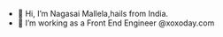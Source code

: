 - 👋 Hi, I’m Nagasai Mallela,hails from India.
- 👀 I’m working as a  Front End Engineer @xoxoday.com

<!---
Nagasai20/Nagasai20 is a ✨ special ✨ repository because its `README.md` (this file) appears on your GitHub profile.
You can click the Preview link to take a look at your changes.
--->
